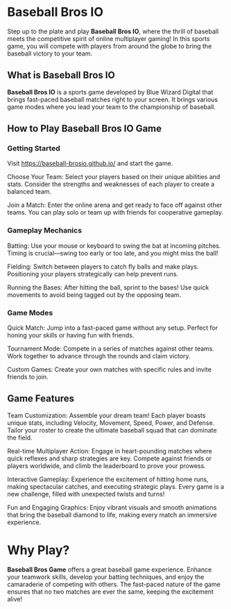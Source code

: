 # Baseball Bros IO

Step up to the plate and play **Baseball Bros IO**, where the thrill of baseball meets the competitive spirit of online multiplayer gaming! In this sports game, you will compete with players from around the globe to bring the baseball victory to your team.

## What is Baseball Bros IO

**Baseball Bros IO** is a sports game developed by Blue Wizard Digital that brings fast-paced baseball matches right to your screen. It brings various game modes where you lead your team to the championship of baseball. 

## How to Play Baseball Bros IO Game

### Getting Started

Visit https://baseball-brosio.github.io/ and start the game.

Choose Your Team: Select your players based on their unique abilities and stats. Consider the strengths and weaknesses of each player to create a balanced team.

Join a Match: Enter the online arena and get ready to face off against other teams. You can play solo or team up with friends for cooperative gameplay.

### Gameplay Mechanics

Batting: Use your mouse or keyboard to swing the bat at incoming pitches. Timing is crucial—swing too early or too late, and you might miss the ball!

Fielding: Switch between players to catch fly balls and make plays. Positioning your players strategically can help prevent runs.

Running the Bases: After hitting the ball, sprint to the bases! Use quick movements to avoid being tagged out by the opposing team.

### Game Modes

Quick Match: Jump into a fast-paced game without any setup. Perfect for honing your skills or having fun with friends.

Tournament Mode: Compete in a series of matches against other teams. Work together to advance through the rounds and claim victory.

Custom Games: Create your own matches with specific rules and invite friends to join.

## Game Features

Team Customization: Assemble your dream team! Each player boasts unique stats, including Velocity, Movement, Speed, Power, and Defense. Tailor your roster to create the ultimate baseball squad that can dominate the field.

Real-time Multiplayer Action: Engage in heart-pounding matches where quick reflexes and sharp strategies are key. Compete against friends or players worldwide, and climb the leaderboard to prove your prowess.

Interactive Gameplay: Experience the excitement of hitting home runs, making spectacular catches, and executing strategic plays. Every game is a new challenge, filled with unexpected twists and turns!

Fun and Engaging Graphics: Enjoy vibrant visuals and smooth animations that bring the baseball diamond to life, making every match an immersive experience.

# Why Play?

**Baseball Bros Game** offers a great baseball game experience. Enhance your teamwork skills, develop your batting techniques, and enjoy the camaraderie of competing with others. The fast-paced nature of the game ensures that no two matches are ever the same, keeping the excitement alive!


